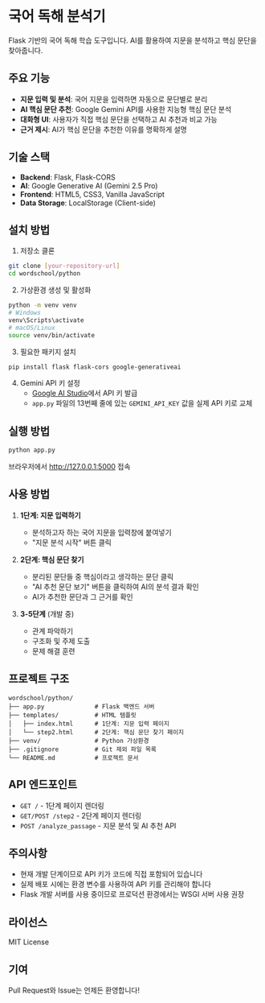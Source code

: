 # 국어 독해 분석기

Flask 기반의 국어 독해 학습 도구입니다. AI를 활용하여 지문을 분석하고 핵심 문단을 찾아줍니다.

## 주요 기능

- **지문 입력 및 분석**: 국어 지문을 입력하면 자동으로 문단별로 분리
- **AI 핵심 문단 추천**: Google Gemini API를 사용한 지능형 핵심 문단 분석
- **대화형 UI**: 사용자가 직접 핵심 문단을 선택하고 AI 추천과 비교 가능
- **근거 제시**: AI가 핵심 문단을 추천한 이유를 명확하게 설명

## 기술 스택

- **Backend**: Flask, Flask-CORS
- **AI**: Google Generative AI (Gemini 2.5 Pro)
- **Frontend**: HTML5, CSS3, Vanilla JavaScript
- **Data Storage**: LocalStorage (Client-side)

## 설치 방법

1. 저장소 클론
```bash
git clone [your-repository-url]
cd wordschool/python
```

2. 가상환경 생성 및 활성화
```bash
python -m venv venv
# Windows
venv\Scripts\activate
# macOS/Linux
source venv/bin/activate
```

3. 필요한 패키지 설치
```bash
pip install flask flask-cors google-generativeai
```

4. Gemini API 키 설정
   - [Google AI Studio](https://makersuite.google.com/app/apikey)에서 API 키 발급
   - `app.py` 파일의 13번째 줄에 있는 `GEMINI_API_KEY` 값을 실제 API 키로 교체

## 실행 방법

```bash
python app.py
```

브라우저에서 http://127.0.0.1:5000 접속

## 사용 방법

1. **1단계: 지문 입력하기**
   - 분석하고자 하는 국어 지문을 입력창에 붙여넣기
   - "지문 분석 시작" 버튼 클릭

2. **2단계: 핵심 문단 찾기**
   - 분리된 문단들 중 핵심이라고 생각하는 문단 클릭
   - "AI 추천 문단 보기" 버튼을 클릭하여 AI의 분석 결과 확인
   - AI가 추천한 문단과 그 근거를 확인

3. **3-5단계** (개발 중)
   - 관계 파악하기
   - 구조화 및 주제 도출
   - 문제 해결 훈련

## 프로젝트 구조

```
wordschool/python/
├── app.py              # Flask 백엔드 서버
├── templates/          # HTML 템플릿
│   ├── index.html      # 1단계: 지문 입력 페이지
│   └── step2.html      # 2단계: 핵심 문단 찾기 페이지
├── venv/               # Python 가상환경
├── .gitignore          # Git 제외 파일 목록
└── README.md           # 프로젝트 문서

```

## API 엔드포인트

- `GET /` - 1단계 페이지 렌더링
- `GET/POST /step2` - 2단계 페이지 렌더링
- `POST /analyze_passage` - 지문 분석 및 AI 추천 API

## 주의사항

- 현재 개발 단계이므로 API 키가 코드에 직접 포함되어 있습니다
- 실제 배포 시에는 환경 변수를 사용하여 API 키를 관리해야 합니다
- Flask 개발 서버를 사용 중이므로 프로덕션 환경에서는 WSGI 서버 사용 권장

## 라이선스

MIT License

## 기여

Pull Request와 Issue는 언제든 환영합니다!